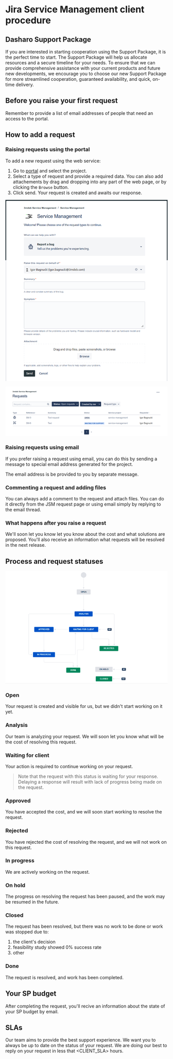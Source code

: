# Jira Service Management client procedure

## Dasharo Support Package

If you are interested in starting cooperation using the Support Package, it is the perfect time
to start. The Support Package will help us allocate resources and a secure timeline for your
needs. To ensure that we can provide comprehensive assistance with your current products and
future new developments, we encourage you to choose our new Support Package for more streamlined
cooperation, guaranteed availability, and quick, on-time delivery.

## Before you raise your first request

Remember to provide a list of email addresses of people that need an access to the portal.

## How to add a request

### Raising requests using the portal

To add a new request using the web service:

1. Go to [portal](https://jira-3mdeb.atlassian.net/servicedesk/customer/portals) and select the
   project.
2. Select a type of request and provide a required data. You can also add attachements by drag
   and dropping into any part of the web page, or by clicking the `Browse` button.
3. Click send. Your request is created and awaits our response.

![](../images/jsm_add_request.png)

![](../images/jsm_view_requests.png)

### Raising requests using email

If you prefer raising a request using email, you can do this by sending a message to special
email address generated for the project.

The email address is be provided to you by separate message.

### Commenting a request and adding files

You can always add a comment to the request and attach files. You can do it directly from the
JSM request page or using email simply by replying to the email thread.

### What happens after you raise a request

We'll soon let you know let you know about the cost and what solutions are proposed.
You'll also receive an information what requests will be resolved in the next release.

## Process and request statuses

![](../images/jsm_workflow.png)

### Open

Your request is created and visible for us, but we didn't start working on it yet.

### Analysis

Our team is analyzing your request. We will soon let you know what will be the cost of resolving
this request.

### Waiting for client

Your action is required to continue working on your request.

> Note that the request with this status is waiting for your response. Delaying a response will
> result with lack of progress being made on the request.

### Approved

You have accepted the cost, and we will soon start working to resolve the request.

### Rejected

You have rejected the cost of resolving the request, and we will not work on this request.

### In progress

We are actively working on the request.

### On hold

The progress on resolving the request has been paused, and the work may be resumed in the future.

### Closed

The request has been resolved, but there was no work to be done or work was stopped due to:
1. the client's decision
2. feasibility study showed 0% success rate
3. other

### Done

The request is resolved, and work has been completed.

## Your SP budget

After completing the request, you'll recive an information about the state of your SP budget by email.

## SLAs

Our team aims to provide the best support experience. We want you to always be up to date on
the status of your request. We are doing our best to reply on your request in less that
<CLIENT_SLA> hours.
